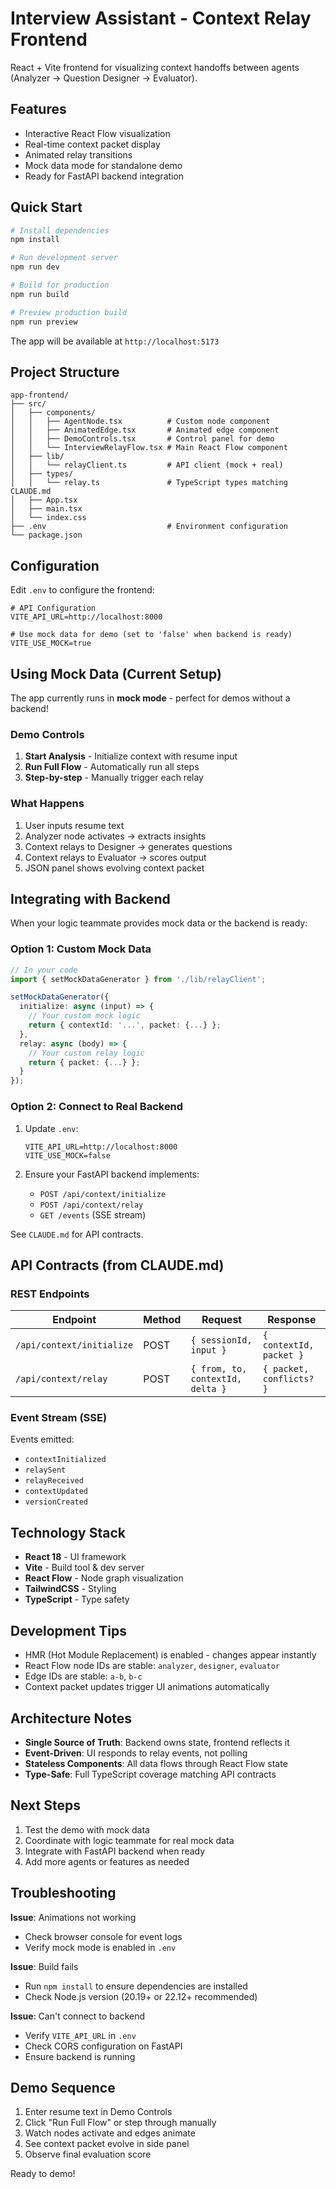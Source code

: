 # Interview Assistant - Context Relay Frontend

React + Vite frontend for visualizing context handoffs between agents (Analyzer → Question Designer → Evaluator).

## Features

- Interactive React Flow visualization
- Real-time context packet display
- Animated relay transitions
- Mock data mode for standalone demo
- Ready for FastAPI backend integration

## Quick Start

```bash
# Install dependencies
npm install

# Run development server
npm run dev

# Build for production
npm run build

# Preview production build
npm run preview
```

The app will be available at `http://localhost:5173`

## Project Structure

```
app-frontend/
├── src/
│   ├── components/
│   │   ├── AgentNode.tsx          # Custom node component
│   │   ├── AnimatedEdge.tsx       # Animated edge component
│   │   ├── DemoControls.tsx       # Control panel for demo
│   │   └── InterviewRelayFlow.tsx # Main React Flow component
│   ├── lib/
│   │   └── relayClient.ts         # API client (mock + real)
│   ├── types/
│   │   └── relay.ts               # TypeScript types matching CLAUDE.md
│   ├── App.tsx
│   ├── main.tsx
│   └── index.css
├── .env                           # Environment configuration
└── package.json
```

## Configuration

Edit `.env` to configure the frontend:

```env
# API Configuration
VITE_API_URL=http://localhost:8000

# Use mock data for demo (set to 'false' when backend is ready)
VITE_USE_MOCK=true
```

## Using Mock Data (Current Setup)

The app currently runs in **mock mode** - perfect for demos without a backend!

### Demo Controls

1. **Start Analysis** - Initialize context with resume input
2. **Run Full Flow** - Automatically run all steps
3. **Step-by-step** - Manually trigger each relay

### What Happens

1. User inputs resume text
2. Analyzer node activates → extracts insights
3. Context relays to Designer → generates questions
4. Context relays to Evaluator → scores output
5. JSON panel shows evolving context packet

## Integrating with Backend

When your logic teammate provides mock data or the backend is ready:

### Option 1: Custom Mock Data

```typescript
// In your code
import { setMockDataGenerator } from './lib/relayClient';

setMockDataGenerator({
  initialize: async (input) => {
    // Your custom mock logic
    return { contextId: '...', packet: {...} };
  },
  relay: async (body) => {
    // Your custom relay logic
    return { packet: {...} };
  }
});
```

### Option 2: Connect to Real Backend

1. Update `.env`:
   ```env
   VITE_API_URL=http://localhost:8000
   VITE_USE_MOCK=false
   ```

2. Ensure your FastAPI backend implements:
   - `POST /api/context/initialize`
   - `POST /api/context/relay`
   - `GET /events` (SSE stream)

See `CLAUDE.md` for API contracts.

## API Contracts (from CLAUDE.md)

### REST Endpoints

| Endpoint | Method | Request | Response |
|----------|--------|---------|----------|
| `/api/context/initialize` | POST | `{ sessionId, input }` | `{ contextId, packet }` |
| `/api/context/relay` | POST | `{ from, to, contextId, delta }` | `{ packet, conflicts? }` |

### Event Stream (SSE)

Events emitted:
- `contextInitialized`
- `relaySent`
- `relayReceived`
- `contextUpdated`
- `versionCreated`

## Technology Stack

- **React 18** - UI framework
- **Vite** - Build tool & dev server
- **React Flow** - Node graph visualization
- **TailwindCSS** - Styling
- **TypeScript** - Type safety

## Development Tips

- HMR (Hot Module Replacement) is enabled - changes appear instantly
- React Flow node IDs are stable: `analyzer`, `designer`, `evaluator`
- Edge IDs are stable: `a-b`, `b-c`
- Context packet updates trigger UI animations automatically

## Architecture Notes

- **Single Source of Truth**: Backend owns state, frontend reflects it
- **Event-Driven**: UI responds to relay events, not polling
- **Stateless Components**: All data flows through React Flow state
- **Type-Safe**: Full TypeScript coverage matching API contracts

## Next Steps

1. Test the demo with mock data
2. Coordinate with logic teammate for real mock data
3. Integrate with FastAPI backend when ready
4. Add more agents or features as needed

## Troubleshooting

**Issue**: Animations not working
- Check browser console for event logs
- Verify mock mode is enabled in `.env`

**Issue**: Build fails
- Run `npm install` to ensure dependencies are installed
- Check Node.js version (20.19+ or 22.12+ recommended)

**Issue**: Can't connect to backend
- Verify `VITE_API_URL` in `.env`
- Check CORS configuration on FastAPI
- Ensure backend is running

## Demo Sequence

1. Enter resume text in Demo Controls
2. Click "Run Full Flow" or step through manually
3. Watch nodes activate and edges animate
4. See context packet evolve in side panel
5. Observe final evaluation score

Ready to demo!
